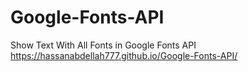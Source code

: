 # Google-Fonts-API
Show Text With All Fonts in Google Fonts API
https://hassanabdellah777.github.io/Google-Fonts-API/
